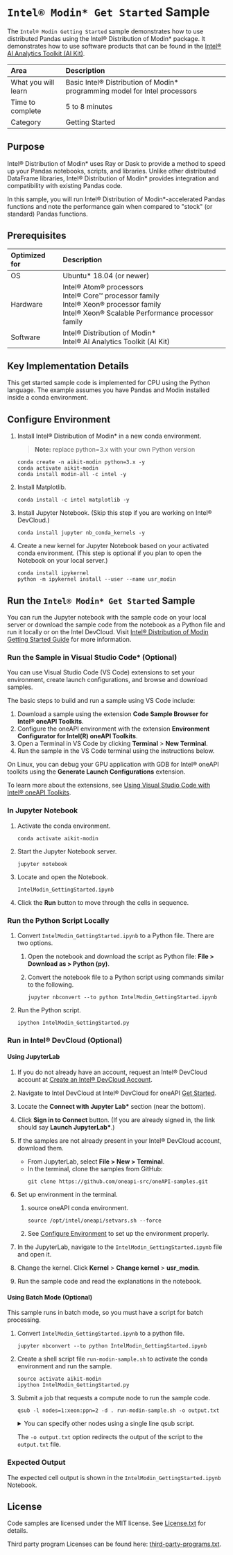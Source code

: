 ﻿# `Intel® Modin* Get Started` Sample

The `Intel® Modin Getting Started` sample demonstrates how to use distributed Pandas using the Intel® Distribution of Modin* package. It demonstrates how to use software products that can be found in the [Intel® AI Analytics Toolkit (AI Kit)](https://software.intel.com/content/www/us/en/develop/tools/oneapi/ai-analytics-toolkit.html).

| Area                  | Description
| :---                  | :---
| What you will learn   | Basic Intel® Distribution of Modin* programming model for Intel processors
| Time to complete      | 5 to 8 minutes
| Category              | Getting Started

## Purpose

Intel® Distribution of Modin* uses Ray or Dask to provide a method to speed up your Pandas notebooks, scripts, and libraries. Unlike other distributed DataFrame libraries, Intel® Distribution of Modin* provides integration and compatibility with existing Pandas code.

In this sample, you will run Intel® Distribution of Modin*-accelerated Pandas functions and note the performance gain when compared to "stock" (or standard) Pandas functions.

## Prerequisites

| Optimized for                     | Description
| :---                              | :---
| OS                                | Ubuntu* 18.04 (or newer)
| Hardware                          | Intel® Atom® processors <br> Intel® Core™ processor family <br> Intel® Xeon® processor family <br> Intel® Xeon® Scalable Performance processor family
| Software                          | Intel® Distribution of Modin* <br> Intel® AI Analytics Toolkit (AI Kit)

## Key Implementation Details

This get started sample code is implemented for CPU using the Python language. The example assumes you have Pandas and Modin installed inside a conda environment.

## Configure Environment

1. Install Intel® Distribution of Modin* in a new conda environment.

   >**Note:** replace python=3.x with your own Python version
   ```
   conda create -n aikit-modin python=3.x -y
   conda activate aikit-modin
   conda install modin-all -c intel -y
   ```

2. Install Matplotlib.
   ```
   conda install -c intel matplotlib -y
   ```

3. Install Jupyter Notebook. (Skip this step if you are working on Intel® DevCloud.)
   ```
   conda install jupyter nb_conda_kernels -y
   ```

4. Create a new kernel for Jupyter Notebook based on your activated conda environment. (This step is optional if you plan to open the Notebook on your local server.)
   ```
   conda install ipykernel
   python -m ipykernel install --user --name usr_modin
   ```
## Run the `Intel® Modin* Get Started` Sample

You can run the Jupyter notebook with the sample code on your local server or download the sample code from the notebook as a Python file and run it locally or on the Intel DevCloud. Visit [Intel® Distribution of Modin Getting Started Guide](https://www.intel.com/content/www/us/en/developer/articles/technical/intel-distribution-of-modin-getting-started-guide.html) for more information.

### Run the Sample in Visual Studio Code* (Optional)

You can use Visual Studio Code (VS Code) extensions to set your environment, create launch configurations, and browse and download samples.

The basic steps to build and run a sample using VS Code include:

1. Download a sample using the extension **Code Sample Browser for Intel® oneAPI Toolkits**.
2. Configure the oneAPI environment with the extension **Environment Configurator for Intel(R) oneAPI Toolkits**.
3. Open a Terminal in VS Code by clicking **Terminal** > **New Terminal**.
4. Run the sample in the VS Code terminal using the instructions below.

On Linux, you can debug your GPU application with GDB for Intel® oneAPI toolkits using the **Generate Launch Configurations** extension.

To learn more about the extensions, see
[Using Visual Studio Code with Intel® oneAPI Toolkits](https://software.intel.com/content/www/us/en/develop/documentation/using-vs-code-with-intel-oneapi/top.html).


### In Jupyter Notebook

1. Activate the conda environment.
   ```
   conda activate aikit-modin
   ```

2. Start the Jupyter Notebook server.
   ```
   jupyter notebook
   ```

3. Locate and open the Notebook.
   ```
   IntelModin_GettingStarted.ipynb
   ```

4. Click the **Run** button to move through the cells in sequence.

### Run the Python Script Locally

1. Convert ``IntelModin_GettingStarted.ipynb`` to a Python file. There are two options.

   1. Open the notebook and download the script as Python file: **File > Download as > Python (py)**.

   2. Convert the notebook file to a Python script using commands similar to the following.
      ```
      jupyter nbconvert --to python IntelModin_GettingStarted.ipynb
      ```
2. Run the Python script.
   ```
   ipython IntelModin_GettingStarted.py
   ```

### Run in Intel® DevCloud (Optional)

#### Using JupyterLab

1. If you do not already have an account, request an Intel® DevCloud account at [Create an Intel® DevCloud Account](https://www.intel.com/content/www/us/en/forms/idz/devcloud-registration.html).

2. Navigate to Intel DevCloud at Intel® DevCloud for oneAPI [Get Started](https://devcloud.intel.com/oneapi/get_started).

3. Locate the **Connect with Jupyter Lab\*** section (near the bottom). 

4. Click **Sign in to Connect** button. (If you are already signed in, the link should say **Launch JupyterLab\***.)
  
5. If the samples are not already present in your Intel® DevCloud account, download them.
   - From JupyterLab, select **File > New > Terminal**.
   - In the terminal, clone the samples from GitHub: 
      ```
      git clone https://github.com/oneapi-src/oneAPI-samples.git
      ```
6. Set up environment in the terminal.
   1. source oneAPI conda environment.
      ```
      source /opt/intel/oneapi/setvars.sh --force
      ```
   2. See [Configure Environment](#configure-environment) to set up the environment properly.
 
1. In the JupyterLab, navigate to the ``IntelModin_GettingStarted.ipynb`` file and open it.

2. Change the kernel. Click **Kernel** > **Change kernel** > **usr_modin**.

3. Run the sample code and read the explanations in the notebook.


#### Using Batch Mode (Optional)

This sample runs in batch mode, so you must have a script for batch processing.

1. Convert ``IntelModin_GettingStarted.ipynb`` to a python file.
   ```
   jupyter nbconvert --to python IntelModin_GettingStarted.ipynb
   ```

2. Create a shell script file ``run-modin-sample.sh`` to activate the conda environment and run the sample.
   ```
   source activate aikit-modin
   ipython IntelModin_GettingStarted.py
   ```

3. Submit a job that requests a compute node to run the sample code.
   ```
   qsub -l nodes=1:xeon:ppn=2 -d . run-modin-sample.sh -o output.txt
   ```
   <details>
   <summary>You can specify other nodes using a single line qsub script.</summary>

   - `-I` (upper case I) requests an interactive session.
   - `-l nodes=1:gpu:ppn=2` (lower case L) assigns one full GPU node.
   - `-d .` makes the current folder as the working directory for the task.

     |Available Nodes    |Command Options
     |:---               |:---
     |GPU	             |`qsub -l nodes=1:gpu:ppn=2 -d .`
     |CPU	             |`qsub -l nodes=1:xeon:ppn=2 -d .`

     >**Note**: For more information on how to specify compute nodes read *[Launch and manage jobs](https://devcloud.intel.com/oneapi/documentation/job-submission/)* in the Intel® DevCloud Documentation.
     </details>
   
   The ``-o output.txt`` option redirects the output of the script to the ``output.txt`` file.

### Expected Output

The expected cell output is shown in the `IntelModin_GettingStarted.ipynb` Notebook.

## License

Code samples are licensed under the MIT license. See
[License.txt](https://github.com/oneapi-src/oneAPI-samples/blob/master/License.txt) for details.

Third party program Licenses can be found here: [third-party-programs.txt](https://github.com/oneapi-src/oneAPI-samples/blob/master/third-party-programs.txt).